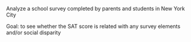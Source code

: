 Analyze a school survey completed by parents and students in New York City

Goal: to see whether the SAT score is related with any survey elements and/or social disparity